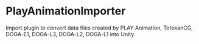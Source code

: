 # PlayAnimationImporter
Import plugin to convert data files created by PLAY Animation, TotekanCG, DOGA-E1, DOGA-L3, DOGA-L2, DOGA-L1 into Unity.
